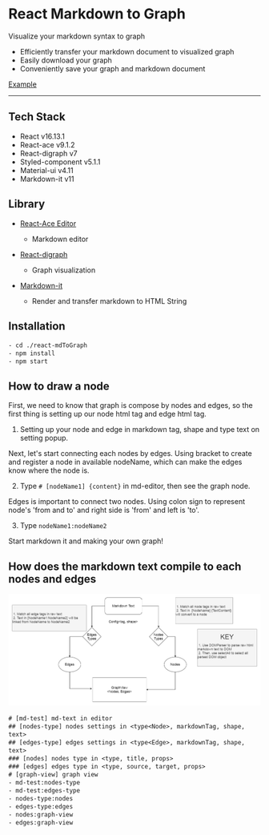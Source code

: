 # React Markdown to Graph

Visualize your markdown syntax to graph

-   Efficiently transfer your markdown document to visualized graph
-   Easily download your graph
-   Conveniently save your graph and markdown document

[Example](https://pauljay611.github.io/react-md-to-graph/)

---

## Tech Stack

-   React v16.13.1
-   React-ace v9.1.2
-   React-digraph v7
-   Styled-component v5.1.1
-   Material-ui v4.11
-   Markdown-it v11

## Library

-   [React-Ace Editor](https://github.com/securingsincity/react-ace)

    -   Markdown editor

-   [React-digraph](https://github.com/uber/react-digraph)

    -   Graph visualization

-   [Markdown-it](https://github.com/markdown-it/markdown-it)
    -   Render and transfer markdown to HTML String

## Installation

```
- cd ./react-mdToGraph
- npm install
- npm start
```

## How to draw a node

First, we need to know that graph is compose by nodes and edges, so the first thing is setting up our node html tag and edge html tag.

1. Setting up your node and edge in markdown tag, shape and type text on setting popup.

Next, let's start connecting each nodes by edges. Using bracket to create and register a node in available nodeName, which can make the edges know where the node is.

2. Type `# [nodeName1] {content}` in md-editor, then see the graph node.

Edges is important to connect two nodes. Using colon sign to represent node's 'from and to' and right side is 'from' and left is 'to'.

3. Type `nodeName1:nodeName2`

Start markdown it and making your own graph!

## How does the markdown text compile to each nodes and edges

![image](./mdToGraph.png)

```
# [md-test] md-text in editor
## [nodes-type] nodes settings in <type<Node>, markdownTag, shape, text>
## [edges-type] edges settings in <type<Edge>, markdownTag, shape, text>
### [nodes] nodes type in <type, title, props>
### [edges] edges type in <type, source, target, props>
# [graph-view] graph view
- md-test:nodes-type
- md-test:edges-type
- nodes-type:nodes
- edges-type:edges
- nodes:graph-view
- edges:graph-view
```
